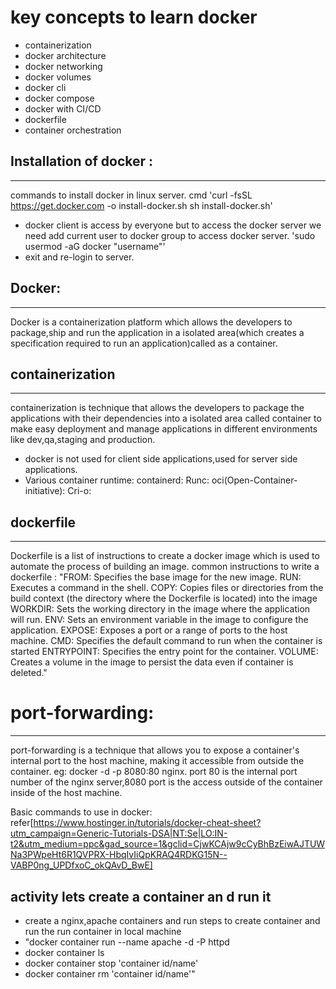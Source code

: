 # key concepts to learn docker 
  * containerization
  * docker architecture
  * docker networking
  * docker volumes
  * docker cli
  * docker compose
  * docker with CI/CD
  * dockerfile
  * container orchestration
## Installation of docker :
-----------------------------
commands to install docker in linux server.
cmd 'curl -fsSL https://get.docker.com -o install-docker.sh
sh install-docker.sh'

* docker client is access by everyone but to access the docker server we need add current user to docker group to access docker server.
  'sudo usermod -aG docker "username"'
* exit and re-login to server.
## Docker:
-----------
Docker is a containerization platform which allows the developers to package,ship  and run the application in a isolated area(which creates a specification required to run an application)called as a container. 

##  containerization
------------------------
containerization is technique that allows the developers to package the applications with their dependencies into a isolated area called container to make easy deployment  and manage applications  in different environments like dev,qa,staging and production.
* docker is not  used for client side applications,used for server side applications.
* Various container runtime:
 containerd:
 Runc:
 oci(Open-Container-initiative):
 Cri-o:
## dockerfile
-------------
Dockerfile is a list of instructions to create a docker image which is used to automate the process of building an image.
common instructions to write a dockerfile :
"FROM: Specifies the base image for the new image.
 RUN: Executes a command in the shell. 
 COPY: Copies files or directories from the build context (the directory where the Dockerfile is located) into the image
 WORKDIR: Sets the working directory in the image where the application will run.
 ENV: Sets an environment variable in the image to configure the application.
 EXPOSE: Exposes a port or a range of ports to the host machine.
 CMD: Specifies the default command to run when the container is started
 ENTRYPOINT: Specifies the entry point for the container. 
 VOLUME: Creates a volume in the image to persist the data even if container is deleted."


# port-forwarding:
--------------
port-forwarding is a technique that allows you to expose a container's internal port to the host machine, making it accessible from outside the container.
eg: docker -d -p 8080:80 nginx.
port 80 is the internal port number of the nginx server,8080 port is the access  outside of the container inside of the host machine.

Basic commands to use in docker:
refer[https://www.hostinger.in/tutorials/docker-cheat-sheet?utm_campaign=Generic-Tutorials-DSA|NT:Se|LO:IN-t2&utm_medium=ppc&gad_source=1&gclid=CjwKCAjw9cCyBhBzEiwAJTUWNa3PWpeHt6R1QVPRX-HbqIvIiQpKRAQ4RDKG15N--VABP0ng_UPDfxoC_okQAvD_BwE]

## activity lets create a container an d run it 
* create a nginx,apache containers and run steps to create container and run the run container in local machine
* "docker container run --name apache -d -P httpd
*  docker container ls
*  docker container stop 'container id/name' 
*  docker container rm 'container id/name'"
  
